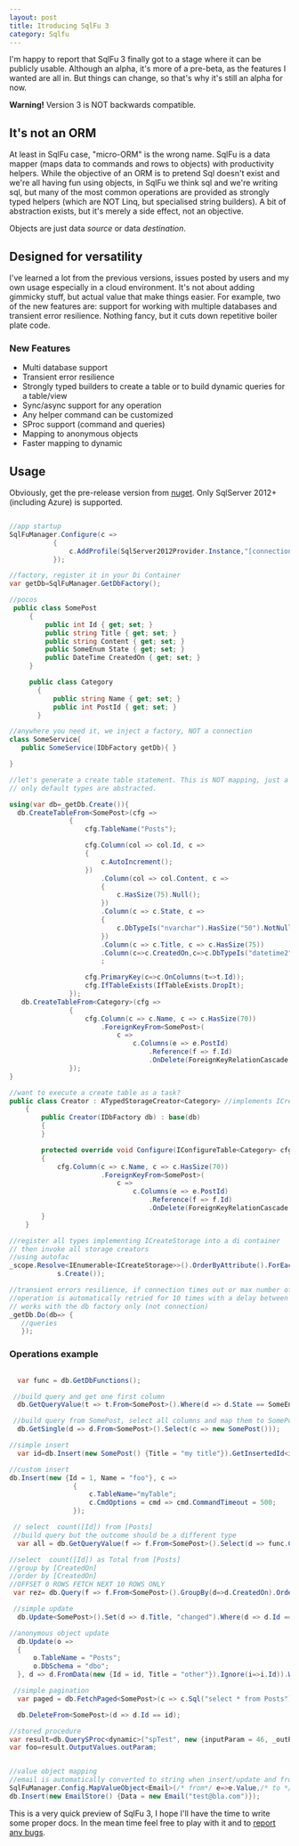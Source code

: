 ```yaml
---
layout: post
title: Itroducing SqlFu 3
category: Sqlfu
---
```


I'm happy to report that SqlFu 3 finally got to a stage where it can be publicly usable. Although an alpha, it's more of a pre-beta, as the features I wanted are all in. But things can change, so that's why it's still an alpha for now.

**Warning!** Version 3 is NOT backwards compatible.

## It's not an ORM
At least in SqlFu case, "micro-ORM" is the wrong name. SqlFu is a data mapper (maps data to commands and rows to objects) with productivity helpers. While the objective of an ORM is to pretend Sql doesn't exist and we're all having fun using objects, in SqlFu we think sql and we're writing sql, but many of the most common operations are provided as strongly typed helpers (which are NOT Linq, but specialised string builders). A bit of abstraction exists, but it's merely a side effect, not an objective.

Objects are just data _source_ or data _destination_.

## Designed for versatility
I've learned a lot from the previous versions, issues posted by users and my own usage especially in a cloud environment. It's not about adding gimmicky stuff, but actual value that make things easier. For example, two of the new features are: support for working with multiple databases and transient error resilience. Nothing fancy, but it cuts down repetitive boiler plate code.

### New Features
* Multi database support
* Transient error resilience
* Strongly typed builders to create a table or to build dynamic queries for a table/view
* Sync/async support for any operation
* Any helper command can be customized
* SProc support (command and queries)
* Mapping to anonymous objects
* Faster mapping to dynamic

## Usage

Obviously, get the pre-release version from [nuget](https://www.nuget.org/packages/SqlFu/3.0.0-alpha-201511021041). Only SqlServer 2012+ (including Azure) is supported.

```csharp

//app startup
SqlFuManager.Configure(c =>
           {
               c.AddProfile(SqlServer2012Provider.Instance,"[connection string]");            
           });

//factory, register it in your Di Container
var getDb=SqlFuManager.GetDbFactory();

//pocos
 public class SomePost
     {
         public int Id { get; set; }
         public string Title { get; set; }
         public string Content { get; set; }
         public SomeEnum State { get; set; }
         public DateTime CreatedOn { get; set; }
     }

     public class Category
       {
           public string Name { get; set; }
           public int PostId { get; set; }
       }

//anywhere you need it, we inject a factory, NOT a connection
class SomeService{
   public SomeService(IDbFactory getDb){ }

}

//let's generate a create table statement. This is NOT mapping, just a builder
// only default types are abstracted.

using(var db=_getDb.Create()){
  db.CreateTableFrom<SomePost>(cfg =>
               {
                   cfg.TableName("Posts");

                   cfg.Column(col => col.Id, c =>
                   {
                       c.AutoIncrement();
                   })
                       .Column(col => col.Content, c =>
                       {
                           c.HasSize(75).Null();
                       })
                       .Column(c => c.State, c =>
                       {
                           c.DbTypeIs("nvarchar").HasSize("50").NotNull();
                       })
                       .Column(c => c.Title, c => c.HasSize(75))
                       .Column(c=>c.CreatedOn,c=>c.DbTypeIs("datetime2"))
                       ;

                   cfg.PrimaryKey(c=>c.OnColumns(t=>t.Id));
                   cfg.IfTableExists(IfTableExists.DropIt);
               });
   db.CreateTableFrom<Category>(cfg =>
               {
                   cfg.Column(c => c.Name, c => c.HasSize(70))
                       .ForeignKeyFrom<SomePost>(
                           c =>
                               c.Columns(e => e.PostId)
                                   .Reference(f => f.Id)
                                   .OnDelete(ForeignKeyRelationCascade.Cascade));
               });
}

//want to execute a create table as a task?
public class Creator : ATypedStorageCreator<Category> //implements ICreateStorage
    {
        public Creator(IDbFactory db) : base(db)
        {
        }

        protected override void Configure(IConfigureTable<Category> cfg)
        {
            cfg.Column(c => c.Name, c => c.HasSize(70))
                       .ForeignKeyFrom<SomePost>(
                           c =>
                               c.Columns(e => e.PostId)
                                   .Reference(f => f.Id)
                                   .OnDelete(ForeignKeyRelationCascade.Cascade));
        }
    }

//register all types implementing ICreateStorage into a di container
// then invoke all storage creators
//using autofac
_scope.Resolve<IEnumerable<ICreateStorage>>().OrderByAttribute().ForEach(s=>
            s.Create());        

//transient errors resilience, if connection times out or max number of connection is reached
//operation is automatically retried for 10 times with a delay between retries
// works with the db factory only (not connection)
_getDb.Do(db=> {
   //queries
   });
```

### Operations example

```csharp

  var func = db.GetDbFunctions();

 //build query and get one first column
  db.GetQueryValue(t => t.From<SomePost>().Where(d => d.State == SomeEnum.Last).AllColumns());

 //build query from SomePost, select all columns and map them to SomePost
  db.GetSingle(d => d.From<SomePost>().Select(c => new SomePost()));

//simple insert
  var id=db.Insert(new SomePost() {Title = "my title"}).GetInsertedId<int>();

//custom insert
db.Insert(new {Id = 1, Name = "foo"}, c =>
                {
                    c.TableName="myTable";
                    c.CmdOptions = cmd => cmd.CommandTimeout = 500;
                });

 // select  count([Id]) from [Posts]
 //build query but the outcome should be a different type
  var all = db.GetQueryValue(f => f.From<SomePost>().Select(d => func.Count(d.Id)).MapTo<string>());

//select  count([Id]) as Total from [Posts]
//group by [CreatedOn]
//order by [CreatedOn]
//OFFSET 0 ROWS FETCH NEXT 10 ROWS ONLY
 var rez= db.Query(f => f.From<SomePost>().GroupBy(d=>d.CreatedOn).OrderBy(d=>d.CreatedOn).Limit(10,0).Select(d => new {Total = (int)func.Count(d.Id)}));

 //simple update
  db.Update<SomePost>().Set(d => d.Title, "changed").Where(d => d.Id == id).Execute().Should().Be(1);

//anonymous object update
  db.Update(o =>
  {
      o.TableName = "Posts";
      o.DbSchema = "dbo";
  }, d => d.FromData(new {Id = id, Title = "other"}).Ignore(i=>i.Id)).Where(d => d.Id == id).Execute();

 //simple pagination
  var paged = db.FetchPaged<SomePost>(c => c.Sql("select * from Posts"),new Pagination());

  db.DeleteFrom<SomePost>(d => d.Id == id);

//stored procedure
var result=db.QuerySProc<dynamic>("spTest", new {inputParam = 46, _outParam = ""});
var foo=result.OutputValues.outParam;


//value object mapping
//email is automatically converted to string when insert/update and from string to email when select
SqlFuManager.Config.MapValueObject<Email>(/* from*/ e=>e.Value,/* to */o=>new Email(o.ToString()));
db.Insert(new EmailStore() {Data = new Email("test@bla.com")});

```

This is a very quick preview of SqlFu 3, I hope I'll have the time to write some proper docs. In the mean time feel free to play with it and to [report any bugs](https://github.com/sapiens/SqlFu/issues).

